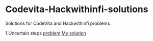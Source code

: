 # Codevita-Hackwithinfi-solutions
Solutions for CodeVita and Hackwithinfi problems

1.Uncertain steps [problem](Problems/uncertainsteps.md) [My solution](solutionss/uncertainsteps.cpp)

